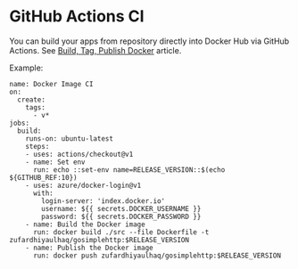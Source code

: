 # GitHub Actions CI
You can build your apps from repository directly into Docker Hub via GitHub Actions. See [Build, Tag, Publish Docker](https://github.com/marketplace/actions/build-tag-publish-docker) article.

Example:
```
name: Docker Image CI
on:
  create:
    tags:
      - v*
jobs:
  build:
    runs-on: ubuntu-latest
    steps:
    - uses: actions/checkout@v1
    - name: Set env
      run: echo ::set-env name=RELEASE_VERSION::$(echo ${GITHUB_REF:10})
    - uses: azure/docker-login@v1
      with:
        login-server: 'index.docker.io'
        username: ${{ secrets.DOCKER_USERNAME }}
        password: ${{ secrets.DOCKER_PASSWORD }}
    - name: Build the Docker image
      run: docker build ./src --file Dockerfile -t zufardhiyaulhaq/gosimplehttp:$RELEASE_VERSION
    - name: Publish the Docker image
      run: docker push zufardhiyaulhaq/gosimplehttp:$RELEASE_VERSION
```
